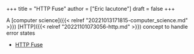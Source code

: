 +++
title = "HTTP Fuse"
author = ["Eric Iacutone"]
draft = false
+++

A [computer science]({{< relref "20221013171815-computer_science.md" >}}) [HTTP]({{< relref "20221101073056-http.md" >}}) concept to handle error states

-   [HTTP Fuse](/ox-hugo/fuse.png)
